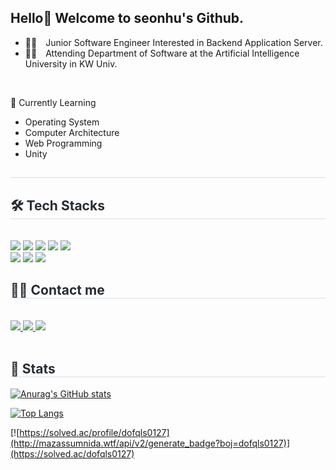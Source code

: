<!--
![header](https://capsule-render.vercel.app/api?type=waving&color=gradient&height=300&section=header&text=SEOUNHU's%20GITHUB&fontSize=60&animation=twinkling&fontAlign=62)
-->


## Hello👋 Welcome to seonhu's Github.
- 👨‍💻 Junior Software Engineer Interested in Backend Application Server.
- 👨‍🎓 Attending Department of Software at the Artificial Intelligence University in KW Univ.
<br>

🌱 Currently Learning
- Operating System
- Computer Architecture
- Web Programming
- Unity
<div style="text-align: left;"> 
    <h2 style="border-bottom: 1px solid #d8dee4; color: #282d33;">  </h2>  
    <div style="font-weight: 700; font-size: 15px; text-align: left; color: #282d33;">  </div> 
    </div>
    <div style="text-align: left;">
    <h2 style="border-bottom: 1px solid #d8dee4; color: #282d33;"> 🛠️ Tech Stacks </h2> <br> 
    <div style="margin: ; text-align: left;" "text-align: left;"> <img src="https://img.shields.io/badge/Java-007396?style=flat&logo=Java&logoColor=white">
          <img src="https://img.shields.io/badge/Github-181717?style=flat&logo=Github&logoColor=white">
          <img src="https://img.shields.io/badge/C++-00599C?style=flat&logo=C%2B%2B&logoColor=white">
          <img src="https://img.shields.io/badge/Discord-5865F2?style=flat&logo=Discord&logoColor=white">
          <img src="https://img.shields.io/badge/MySQL-4479A1?style=flat&logo=MySQL&logoColor=white">
          <br/><img src="https://img.shields.io/badge/Notion-000000?style=flat&logo=Notion&logoColor=white">
          <img src="https://img.shields.io/badge/Spring-6DB33F?style=flat&logo=Spring&logoColor=white">
          <img src="https://img.shields.io/badge/Spring Boot-6DB33F?style=flat&logo=Spring Boot&logoColor=white">
          </div>
    </div>
    <div style="text-align: left;">
    <h2 style="border-bottom: 1px solid #d8dee4; color: #282d33;"> 🧑‍💻 Contact me </h2> <br> 
    <div style="text-align: left;"> <a href=instaURL> <img src="https://img.shields.io/badge/Instagram-E4405F?style=flat&logo=Instagram&logoColor=white&link=instaURL"> </a>
         <a href=https://www.notion.so/49a957b9bc5844279c5a0f0f5d4e4fe7> <img src="https://img.shields.io/badge/Notion-000000?style=flat&logo=Notion&logoColor=white&link=https://www.notion.so/49a957b9bc5844279c5a0f0f5d4e4fe7"> </a>
         <a href=mailto:dofqls0127@gmail.com> <img src="https://img.shields.io/badge/Gmail-EA4335?style=flat&logo=Gmail&logoColor=white&link=mailto:dofqls0127@gmail.com"> </a>
          </div>  <br> 
    <div style="text-align: left;">  </div> 
    </div>
    <div style="text-align: left;"> 
    <h2 style="border-bottom: 1px solid #d8dee4; color: #282d33;"> 🏅 Stats </h2> <div style="text-align: left;"> 
    </div> 
</div>

[![Anurag's GitHub stats](https://github-readme-stats.vercel.app/api?username=SXXNHU&theme=transparent&)](https://github.com/SXXNHU/github-readme-stats)

[![Top Langs](https://github-readme-stats.vercel.app/api/top-langs/?username=SXXNHU&theme=transparent)](https://github.com/SXXNHU/github-readme-stats)

[![https://solved.ac/profile/dofqls0127](http://mazassumnida.wtf/api/v2/generate_badge?boj=dofqls0127)](https://solved.ac/dofqls0127)



<!--
**SXXNHU/SXXNHU** is a ✨ _special_ ✨ repository because its `README.md` (this file) appears on your GitHub profile.

Here are some ideas to get you started:




- 🔭 I’m currently working on ...
- 🌱 I’m currently learning ...
- 👯 I’m looking to collaborate on ...
- 🤔 I’m looking for help with ...
- 💬 Ask me about ...
- 📫 How to reach me: ...
- 😄 Pronouns: ...
- ⚡ Fun fact: ...


-->



